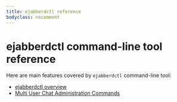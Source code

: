 ```yaml
---
title: ejabberdctl reference
bodyclass: nocomment
---
```


# ejabberdctl command-line tool reference

Here are main features covered by `ejabberdctl` command-line tool:

- [ejabberdctl overview][1]
- [Multi User Chat Administration Commands][2]

[1]:	/admin/guide/managing/#ejabberdctl-commands
[2]:	/admin/ejabberdctl/muc-admin/ "Multi User Chat Admistration Commands"
